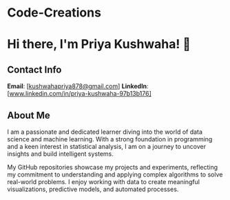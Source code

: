 # Code-Creations
# Hi there, I'm Priya Kushwaha! 👋

## Contact Info
**Email**: [kushwahapriya878@gmail.com]
**LinkedIn**: [www.linkedin.com/in/priya-kushwaha-97b13b176]
## About Me
I am a passionate and dedicated learner diving into the world of data science and machine learning. With a strong foundation in programming and a keen interest in statistical analysis, I am on a journey to uncover insights and build intelligent systems.

My GitHub repositories showcase my projects and experiments, reflecting my commitment to understanding and applying complex algorithms to solve real-world problems. I enjoy working with data to create meaningful visualizations, predictive models, and automated processes.
